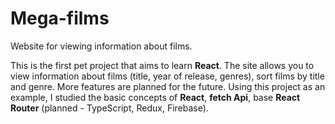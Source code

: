 # Mega-films

Website for viewing information about films.

This is the first pet project that aims to learn **React**. The site allows you to view information about films (title, year of release, genres), sort films by title and genre. More features are planned for the future. Using this project as an example, I studied the basic concepts of **React**, **fetch Api**, base **React Router** (planned - TypeScript, Redux, Firebase).
